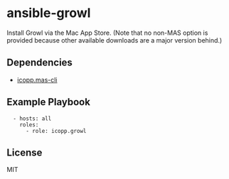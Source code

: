 # ansible-growl

Install Growl via the Mac App Store. (Note that no non-MAS option is provided because other available downloads are a major version behind.)

## Dependencies

* [icopp.mas-cli](https://github.com/icopp/ansible-mas-cli)

## Example Playbook

```
  - hosts: all
    roles:
      - role: icopp.growl
```

## License

MIT
